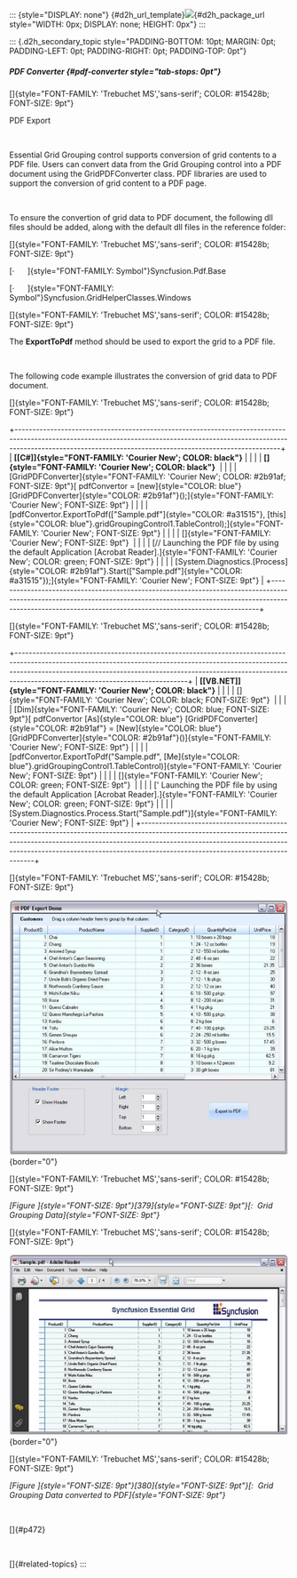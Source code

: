 ::: {style="DISPLAY: none"}
[](ms-xhelp:///?Id=d2h_url_template){#d2h_url_template}![](!package_url!){#d2h_package_url style="WIDTH: 0px; DISPLAY: none; HEIGHT: 0px"}
:::

::: {.d2h_secondary_topic style="PADDING-BOTTOM: 10pt; MARGIN: 0pt; PADDING-LEFT: 0pt; PADDING-RIGHT: 0pt; PADDING-TOP: 0pt"}
##### PDF Converter {#pdf-converter style="tab-stops: 0pt"}

[]{style="FONT-FAMILY: 'Trebuchet MS','sans-serif'; COLOR: #15428b; FONT-SIZE: 9pt"} 

PDF Export

 

Essential Grid Grouping control supports conversion of grid contents to a PDF file. Users can convert data from the Grid Grouping control into a PDF document using the GridPDFConverter class. PDF libraries are used to support the conversion of grid content to a PDF page.

 

To ensure the convertion of grid data to PDF document, the following dll files should be added, along with the default dll files in the reference folder:

[]{style="FONT-FAMILY: 'Trebuchet MS','sans-serif'; COLOR: #15428b; FONT-SIZE: 9pt"} 

[·      ]{style="FONT-FAMILY: Symbol"}Syncfusion.Pdf.Base 

[·      ]{style="FONT-FAMILY: Symbol"}Syncfusion.GridHelperClasses.Windows

[]{style="FONT-FAMILY: 'Trebuchet MS','sans-serif'; COLOR: #15428b; FONT-SIZE: 9pt"} 

The **ExportToPdf** method should be used to export the grid to a PDF file.

 

The following code example illustrates the conversion of grid data to PDF document.

[]{style="FONT-FAMILY: 'Trebuchet MS','sans-serif'; COLOR: #15428b; FONT-SIZE: 9pt"} 

+--------------------------------------------------------------------------------------------------------------------------------------------------------------------------------------------------------------------------------------+
| **[\[C#\]]{style="FONT-FAMILY: 'Courier New'; COLOR: black"}**                                                                                                                                                                       |
|                                                                                                                                                                                                                                      |
| **[]{style="FONT-FAMILY: 'Courier New'; COLOR: black"}**                                                                                                                                                                             |
|                                                                                                                                                                                                                                      |
| [GridPDFConverter]{style="FONT-FAMILY: 'Courier New'; COLOR: #2b91af; FONT-SIZE: 9pt"}[ pdfConvertor = [new]{style="COLOR: blue"} [GridPDFConverter]{style="COLOR: #2b91af"}();]{style="FONT-FAMILY: 'Courier New'; FONT-SIZE: 9pt"} |
|                                                                                                                                                                                                                                      |
| [pdfConvertor.ExportToPdf([\"Sample.pdf\"]{style="COLOR: #a31515"}, [this]{style="COLOR: blue"}.gridGroupingControl1.TableControl);]{style="FONT-FAMILY: 'Courier New'; FONT-SIZE: 9pt"}                                             |
|                                                                                                                                                                                                                                      |
| []{style="FONT-FAMILY: 'Courier New'; FONT-SIZE: 9pt"}                                                                                                                                                                               |
|                                                                                                                                                                                                                                      |
| [// Launching the PDF file by using the default Application \[Acrobat Reader\].]{style="FONT-FAMILY: 'Courier New'; COLOR: green; FONT-SIZE: 9pt"}                                                                                   |
|                                                                                                                                                                                                                                      |
| [System.Diagnostics.[Process]{style="COLOR: #2b91af"}.Start([\"Sample.pdf\"]{style="COLOR: #a31515"});]{style="FONT-FAMILY: 'Courier New'; FONT-SIZE: 9pt"}                                                                          |
+--------------------------------------------------------------------------------------------------------------------------------------------------------------------------------------------------------------------------------------+

[]{style="FONT-FAMILY: 'Trebuchet MS','sans-serif'; COLOR: #15428b; FONT-SIZE: 9pt"} 

+------------------------------------------------------------------------------------------------------------------------------------------------------------------------------------------------------------------------------------------------------------------------------------------+
| **[\[VB.NET\]]{style="FONT-FAMILY: 'Courier New'; COLOR: black"}**                                                                                                                                                                                                                       |
|                                                                                                                                                                                                                                                                                          |
| []{style="FONT-FAMILY: 'Courier New'; COLOR: black; FONT-SIZE: 9pt"}                                                                                                                                                                                                                     |
|                                                                                                                                                                                                                                                                                          |
| [Dim]{style="FONT-FAMILY: 'Courier New'; COLOR: blue; FONT-SIZE: 9pt"}[ pdfConvertor [As]{style="COLOR: blue"} [GridPDFConverter]{style="COLOR: #2b91af"} = [New]{style="COLOR: blue"} [GridPDFConverter]{style="COLOR: #2b91af"}()]{style="FONT-FAMILY: 'Courier New'; FONT-SIZE: 9pt"} |
|                                                                                                                                                                                                                                                                                          |
| [pdfConvertor.ExportToPdf(\"Sample.pdf\", [Me]{style="COLOR: blue"}.gridGroupingControl1.TableControl)]{style="FONT-FAMILY: 'Courier New'; FONT-SIZE: 9pt"}                                                                                                                              |
|                                                                                                                                                                                                                                                                                          |
| []{style="FONT-FAMILY: 'Courier New'; COLOR: green; FONT-SIZE: 9pt"}                                                                                                                                                                                                                     |
|                                                                                                                                                                                                                                                                                          |
| [\' Launching the PDF file by using the default Application \[Acrobat Reader\].]{style="FONT-FAMILY: 'Courier New'; COLOR: green; FONT-SIZE: 9pt"}                                                                                                                                       |
|                                                                                                                                                                                                                                                                                          |
| [System.Diagnostics.Process.Start(\"Sample.pdf\")]{style="FONT-FAMILY: 'Courier New'; FONT-SIZE: 9pt"}                                                                                                                                                                                   |
+------------------------------------------------------------------------------------------------------------------------------------------------------------------------------------------------------------------------------------------------------------------------------------------+

[]{style="FONT-FAMILY: 'Trebuchet MS','sans-serif'; COLOR: #15428b; FONT-SIZE: 9pt"} 

![](ImagesExt/image91_438.jpg){border="0"}

[]{style="FONT-FAMILY: 'Trebuchet MS','sans-serif'; COLOR: #15428b; FONT-SIZE: 9pt"} 

*[Figure ]{style="FONT-SIZE: 9pt"}[379]{style="FONT-SIZE: 9pt"}[:  Grid Grouping Data]{style="FONT-SIZE: 9pt"}*

[]{style="FONT-FAMILY: 'Trebuchet MS','sans-serif'; COLOR: #15428b; FONT-SIZE: 9pt"} 

![](ImagesExt/image91_439.png){border="0"}

[]{style="FONT-FAMILY: 'Trebuchet MS','sans-serif'; COLOR: #15428b; FONT-SIZE: 9pt"} 

*[Figure ]{style="FONT-SIZE: 9pt"}[380]{style="FONT-SIZE: 9pt"}[:  Grid Grouping Data converted to PDF]{style="FONT-SIZE: 9pt"}*

 

[]{#p472} 

 

[]{#related-topics}
:::
